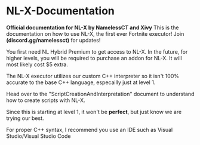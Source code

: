 # NL-X-Documentation
**Official documentation for NL-X by NamelessCT and Xivy**
This is the documentation on how to use NL-X, the first ever Fortnite executor! Join **(discord.gg/namelessct)** for updates!

You first need NL Hybrid Premium to get access to NL-X. In the future, for higher levels, you will be required to purchase an addon for NL-X. It will most likely cost $5 extra.

The NL-X executor utilizes our custom C++ interpreter so it isn't 100% accurate to the base C++ language, especailly just at level 1.

Head over to the "ScriptCreationAndInterpretation" document to understand how to create scripts with NL-X.

Since this is starting at level 1, it won't be **perfect**, but just know we are trying our best.

For proper C++ syntax, I recommend you use an IDE such as Visual Studio/Visual Studio Code

